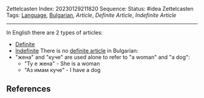 Zettelcasten Index: 20230129211820
Sequence:
Status: #idea
Zettelcasten Tags: [Language](../map-of-content/Language.md), [Bulgarian](../map-of-content/Bulgarian.md), *Article*, *Definite Article*, *Indefinite Article*

---

In English there are 2 types of articles:

* [Definite](20230129210906.md)
* [Indefinite](20230130212938.md)
  There is no [definite article](20230129210906.md) in Bulgarian:
* "жена" and "куче" are used alone to refer to "a woman" and "a dog":
  * "Ту е жена" - She is a woman
  * "Аз имам куче" - I have a dog

## References
